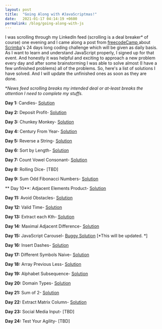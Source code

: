 ```yaml
---
layout: post
title:  "Going Along with #JavaScriptmas!"
date:   2021-01-17 04:14:19 +0600
permalink: /blog/going-along-with-js
---
```


I was scrolling through my LinkedIn feed (scrolling is a deal breaker* of course) one evening and I came along a post from  [freecodeCamp ](https://www.freecodecamp.org/) about  [Scrimba](https://scrimba.com/)'s 24 days long coding challenge which will be given as daily basis. As I want to learn and understand JavaScript properly, I signed up for that event. And honestly it was helpful and exciting to approach a new problem every day and after some brainstorming I was able to solve almost (I have a few unfinished problems) all of the problems. So, here's a list of solutions I have solved. And I will update the unfinished ones as soon as they are done. 


**News feed scrolling breaks my intended deal or at-least breaks the attention I need to complete my stuffs.*

**Day 1:** Candies-   [Solution](https://scrimba.com/scrim/cobe74a4890f865a7790b2213) 


**Day 2:** Deposit Profit-  [Solution](https://scrimba.com/learn/adventcalendar/note-at-0-01-cocc74cb5ac33bdcc3d8bbfe5) 

**Day 3:** Chunkey Monkey-  [Solution](https://scrimba.com/learn/adventcalendar/note-at-0-06-co30d4c5090fba54d383e42ca)

**Day 4:** Century From Year-  [Solution](https://scrimba.com/learn/adventcalendar/note-at-1-02-coc02417590fddf9e96e642cf)  

**Day 5:** Reverse a String-  [Solution](https://scrimba.com/scrim/co2de4e2285332fff53992237) 

**Day 6:** Sort by Length-  [Solution](https://scrimba.com/learn/adventcalendar/note-at-0-05-coa8a462bab86a8b722d3ca8b)

**Day 7:** Count Vowel Consonant-  [Solution](https://scrimba.com/learn/adventcalendar/note-at-0-21-cocd94a828c7a80b1e8da8c84)

**Day 8:** Rolling Dice-  [TBD]

**Day 9:** Sum Odd Fibonacci Numbers-  [Solution](https://scrimba.com/scrim/co5e24d5ea1f10360e1ec8939)

** Day 10**: Adjacent Elements Product-   [Solution](https://scrimba.com/scrim/coa0b4c1197c31ac34f5525a8)  

**Day 11:** Avoid Obstacles-   [Solution](https://scrimba.com/scrim/coe1a4eb193a90867dcce6119)

**Day 12:** Valid Time-  [Solution](https://scrimba.com/scrim/co43347819387bed4d6e86da3)    

**Day 13:** Extract each Kth-  [Solution](https://scrimba.com/scrim/co28b4a5b89f3e19785d2a3f0)  

**Day 14:** Maximal Adjacent Difference- [Solution](https://scrimba.com/scrim/coc814539a7a00564f62d601c)  

**Day 15:** JavaScript Carousel-  [Buggy Solution](https://scrimba.com/scrim/co8084889976f83457e0e897b) 
[*This will be updated.  *]

**Day 16:** Insert Dashes- [Solution](https://scrimba.com/scrim/co689432eb53519a6bf278d8e)  

**Day 17:** Different Symbols Naive-  [Solution](https://scrimba.com/scrim/co77d4dabaed07dbca5c89433)  

**Day 18:** Array Previous Less-  [Solution](https://scrimba.com/scrim/co1a44bf496183f15ee735912)  

**Day 19:** Alphabet Subsequence-  [Solution](https://scrimba.com/scrim/co5bf4132ac0164d97984d93a)  

**Day 20:** Domain Types-  [Solution](https://scrimba.com/scrim/co51a421f8711d067b2e06413)  

**Day 21:** Sum of 2-  [Solution](https://scrimba.com/scrim/cobad4353b94f03d378107588)  

**Day 22:** Extract Matrix Column- [Solution](https://scrimba.com/scrim/coaf540ec9cc4d4b74172915a)  

**Day 23:** Social Media Input- [TBD]  

**Day 24:** Test Your Agility- [TBD] 